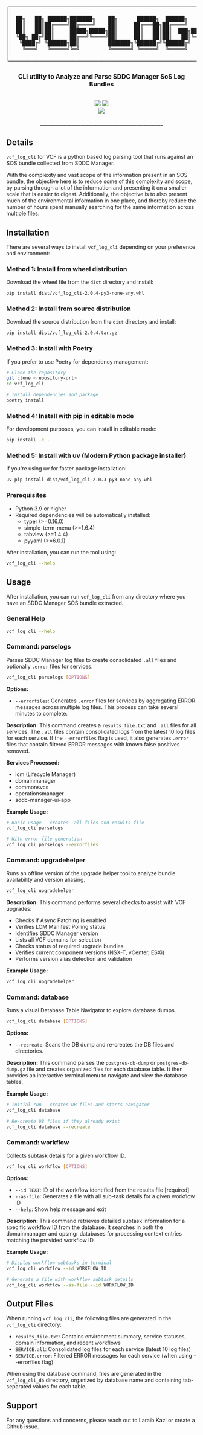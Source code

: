 <div align="center">
<pre>
┌────────────────────────────────────────────────────────────────────────────────────┐
│                                                                                    │
│  ██╗   ██╗ ██████╗███████╗    ██╗      ██████╗  ██████╗        ██████╗██╗     ██╗  │
│  ██║   ██║██╔════╝██╔════╝    ██║     ██╔═══██╗██╔════╝       ██╔════╝██║     ██║  │
│  ██║   ██║██║     █████╗█████╗██║     ██║   ██║██║  ███╗█████╗██║     ██║     ██║  │
│  ╚██╗ ██╔╝██║     ██╔══╝╚════╝██║     ██║   ██║██║   ██║╚════╝██║     ██║     ██║  │
│   ╚████╔╝ ╚██████╗██║         ███████╗╚██████╔╝╚██████╔╝      ╚██████╗███████╗██║  │
│    ╚═══╝   ╚═════╝╚═╝         ╚══════╝ ╚═════╝  ╚═════╝        ╚═════╝╚══════╝╚═╝  │
│                                                                                    │
└────────────────────────────────────────────────────────────────────────────────────┘
</pre>
</div>
<div align="center">

<h3>CLI utility to Analyze and Parse SDDC Manager SoS Log Bundles</h3>
<br>
</div>

<div align="center">
    <img src="https://img.shields.io/badge/status-stable-green"/>
    <img src="https://img.shields.io/badge/development-active-green"/> <br>
    <img src="https://img.shields.io/badge/version-2.0.4-blue"/>
    <br>
    <br>
</div>

<div align="center"">
    ___________________________________________________
    <br>
</div>

## Details

`vcf_log_cli` for VCF is a python based log parsing tool that runs against an SOS bundle collected from SDDC Manager.

With the complexity and vast scope of the information present in an SOS bundle, the objective here is to reduce some of this complexity and scope, by parsing through a lot of the information and presenting it on a smaller scale that is easier to digest.
Additionally, the objective is to also present much of the environmental information in one place, and thereby reduce the number of hours spent manually searching for the same information across multiple files.

## Installation

There are several ways to install `vcf_log_cli` depending on your preference and environment:

### Method 1: Install from wheel distribution
Download the wheel file from the `dist` directory and install:
```bash
pip install dist/vcf_log_cli-2.0.4-py3-none-any.whl
```

### Method 2: Install from source distribution
Download the source distribution from the `dist` directory and install:
```bash
pip install dist/vcf_log_cli-2.0.4.tar.gz
```

### Method 3: Install with Poetry
If you prefer to use Poetry for dependency management:
```bash
# Clone the repository
git clone <repository-url>
cd vcf_log_cli

# Install dependencies and package
poetry install
```

### Method 4: Install with pip in editable mode
For development purposes, you can install in editable mode:
```bash
pip install -e .
```

### Method 5: Install with uv (Modern Python package installer)
If you're using uv for faster package installation:
```bash
uv pip install dist/vcf_log_cli-2.0.3-py3-none-any.whl
```

### Prerequisites
- Python 3.9 or higher
- Required dependencies will be automatically installed:
  - typer (>=0.16.0)
  - simple-term-menu (>=1.6.4)
  - tabview (>=1.4.4)
  - pyyaml (>=6.0.1)

After installation, you can run the tool using:
```bash
vcf_log_cli --help
```


## Usage

After installation, you can run `vcf_log_cli` from any directory where you have an SDDC Manager SOS bundle extracted.

### General Help
```bash
vcf_log_cli --help
```

### Command: parselogs
Parses SDDC Manager log files to create consolidated `.all` files and optionally `.error` files for services.

```bash
vcf_log_cli parselogs [OPTIONS]
```

**Options:**
- `--errorfiles`: Generates `.error` files for services by aggregating ERROR messages across multiple log files. This process can take several minutes to complete.

**Description:**
This command creates a `results_file.txt` and `.all` files for all services. The `.all` files contain consolidated logs from the latest 10 log files for each service. If the `--errorfiles` flag is used, it also generates `.error` files that contain filtered ERROR messages with known false positives removed.

**Services Processed:**
- lcm (Lifecycle Manager)
- domainmanager
- commonsvcs
- operationsmanager
- sddc-manager-ui-app

**Example Usage:**
```bash
# Basic usage - creates .all files and results file
vcf_log_cli parselogs

# With error file generation
vcf_log_cli parselogs --errorfiles
```

### Command: upgradehelper
Runs an offline version of the upgrade helper tool to analyze bundle availability and version aliasing.

```bash
vcf_log_cli upgradehelper
```

**Description:**
This command performs several checks to assist with VCF upgrades:
- Checks if Async Patching is enabled
- Verifies LCM Manifest Polling status
- Identifies SDDC Manager version
- Lists all VCF domains for selection
- Checks status of required upgrade bundles
- Verifies current component versions (NSX-T, vCenter, ESXi)
- Performs version alias detection and validation

**Example Usage:**
```bash
vcf_log_cli upgradehelper
```

### Command: database
Runs a visual Database Table Navigator to explore database dumps.

```bash
vcf_log_cli database [OPTIONS]
```

**Options:**
- `--recreate`: Scans the DB dump and re-creates the DB files and directories.

**Description:**
This command parses the `postgres-db-dump` or `postgres-db-dump.gz` file and creates organized files for each database table. It then provides an interactive terminal menu to navigate and view the database tables.

**Example Usage:**
```bash
# Initial run - creates DB files and starts navigator
vcf_log_cli database

# Re-create DB files if they already exist
vcf_log_cli database --recreate
```

### Command: workflow
Collects subtask details for a given workflow ID.

```bash
vcf_log_cli workflow [OPTIONS]
```

**Options:**
- `--id TEXT`: ID of the workflow identified from the results file [required]
- `--as-file`: Generates a file with all sub-task details for a given workflow ID
- `--help`: Show help message and exit

**Description:**
This command retrieves detailed subtask information for a specific workflow ID from the database. It searches in both the domainmanager and opsmgr databases for processing context entries matching the provided workflow ID.

**Example Usage:**
```bash
# Display workflow subtasks in terminal
vcf_log_cli workflow --id WORKFLOW_ID

# Generate a file with workflow subtask details
vcf_log_cli workflow --as-file --id WORKFLOW_ID
```

## Output Files

When running `vcf_log_cli`, the following files are generated in the `vcf_log_cli` directory:
- `results_file.txt`: Contains environment summary, service statuses, domain information, and recent workflows
- `SERVICE.all`: Consolidated log files for each service (latest 10 log files)
- `SERVICE.error`: Filtered ERROR messages for each service (when using --errorfiles flag)

When using the database command, files are generated in the `vcf_log_cli_db` directory, organized by database name and containing tab-separated values for each table.


## Support
For any questions and concerns, please reach out to Laraib Kazi or create a Github issue.

